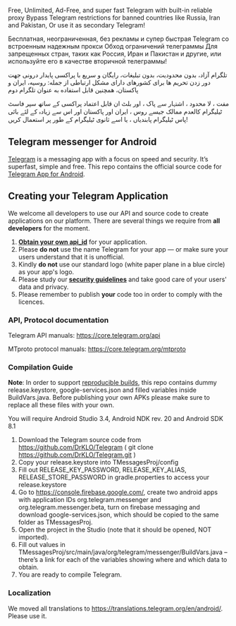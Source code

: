 Free, Unlimited, Ad-Free, and super fast Telegram with built-in reliable proxy 
Bypass Telegram restrictions for banned countries like Russia, Iran and Pakistan, Or use it as secondary Telegram!

Бесплатная, неограниченная, без рекламы и супер быстрая Telegram со встроенным надежным прокси
Обход ограничений телеграммы Для запрещенных стран, таких как Россия, Иран и Пакистан и другие, или используйте его в качестве вторичной телеграммы!

 تلگرام آزاد، بدون محدودیت، بدون تبلیغات، رایگان و سریع با پراکسی پایدار درونی
جهت دور زدن تحریم ها برای کشورهای دارای مشکل ارتباطی از جمله: روسیه، ایران و پاکستان، همچنین قابل استفاده به عنوان تلگرام دوم

مفت ، لا محدود ، اشتہار سے پاک ، اور بلٹ ان قابل اعتماد پراکسی کے ساتھ سپر فاسٹ ٹیلیگرام
کالعدم ممالک جیسے روس ، ایران اور پاکستان اور اس سے زیادہ کے لئے بائی پاس ٹیلیگرام پابندیاں ، یا اسے ثانوی ٹیلیگرام کے طور پر استعمال کریں!

## Telegram messenger for Android

[Telegram](https://telegram.org) is a messaging app with a focus on speed and security. It’s superfast, simple and free.
This repo contains the official source code for [Telegram App for Android](https://play.google.com/store/apps/details?id=org.telegram.messenger).

## Creating your Telegram Application

We welcome all developers to use our API and source code to create applications on our platform.
There are several things we require from **all developers** for the moment.

1. [**Obtain your own api_id**](https://core.telegram.org/api/obtaining_api_id) for your application.
2. Please **do not** use the name Telegram for your app — or make sure your users understand that it is unofficial.
3. Kindly **do not** use our standard logo (white paper plane in a blue circle) as your app's logo.
3. Please study our [**security guidelines**](https://core.telegram.org/mtproto/security_guidelines) and take good care of your users' data and privacy.
4. Please remember to publish **your** code too in order to comply with the licences.

### API, Protocol documentation

Telegram API manuals: https://core.telegram.org/api

MTproto protocol manuals: https://core.telegram.org/mtproto

### Compilation Guide

**Note**: In order to support [reproducible builds](https://core.telegram.org/reproducible-builds), this repo contains dummy release.keystore,  google-services.json and filled variables inside BuildVars.java. Before publishing your own APKs please make sure to replace all these files with your own.

You will require Android Studio 3.4, Android NDK rev. 20 and Android SDK 8.1

1. Download the Telegram source code from https://github.com/DrKLO/Telegram ( git clone https://github.com/DrKLO/Telegram.git )
2. Copy your release.keystore into TMessagesProj/config
3. Fill out RELEASE_KEY_PASSWORD, RELEASE_KEY_ALIAS, RELEASE_STORE_PASSWORD in gradle.properties to access your  release.keystore
4.  Go to https://console.firebase.google.com/, create two android apps with application IDs org.telegram.messenger and org.telegram.messenger.beta, turn on firebase messaging and download google-services.json, which should be copied to the same folder as TMessagesProj.
5. Open the project in the Studio (note that it should be opened, NOT imported).
6. Fill out values in TMessagesProj/src/main/java/org/telegram/messenger/BuildVars.java – there’s a link for each of the variables showing where and which data to obtain.
7. You are ready to compile Telegram.

### Localization

We moved all translations to https://translations.telegram.org/en/android/. Please use it.
